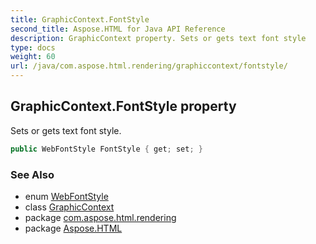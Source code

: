 ```yaml
---
title: GraphicContext.FontStyle
second_title: Aspose.HTML for Java API Reference
description: GraphicContext property. Sets or gets text font style
type: docs
weight: 60
url: /java/com.aspose.html.rendering/graphiccontext/fontstyle/
---
```

## GraphicContext.FontStyle property

Sets or gets text font style.

```java
public WebFontStyle FontStyle { get; set; }
```

### See Also

* enum [WebFontStyle](../../../com.aspose.html.drawing/webfontstyle/)
* class [GraphicContext](../)
* package [com.aspose.html.rendering](../../../com.aspose.html.rendering/)
* package [Aspose.HTML](../../../)

